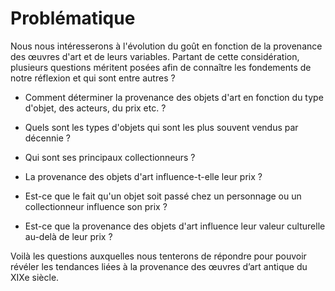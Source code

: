 
# Problématique

Nous nous intéresserons à l'évolution du goût en fonction de la provenance des œuvres d'art et de leurs variables. Partant de cette considération, plusieurs questions méritent posées afin de connaître les fondements de notre réflexion et qui sont entre autres ? 

- Comment déterminer la provenance des objets d'art en fonction du type d'objet, des acteurs, du prix etc. ?

- Quels sont les types d'objets qui sont les plus souvent vendus par décennie ? 

- Qui sont ses principaux collectionneurs ?

- La provenance des objets d'art influence-t-elle leur prix ?

- Est-ce que le fait qu'un objet soit passé chez un personnage ou un collectionneur influence son prix ?

- Est-ce que la provenance des objets d'art influence leur valeur culturelle au-delà de leur prix ?

Voilà les questions auxquelles nous tenterons de répondre pour pouvoir révéler les tendances liées à la provenance des œuvres d’art antique du XIXe siècle.

